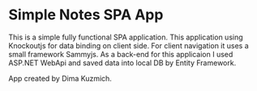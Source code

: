 Simple Notes SPA App
==============================================================

This is a simple fully functional SPA application.
This application using Knockoutjs for data binding
on client side.
For client navigation it uses a small framework Sammyjs.
As a back-end for this applicaion I used ASP.NET WebApi and 
saved data into local DB by Entity Framework.

App created by Dima Kuzmich.